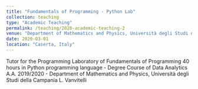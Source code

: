 ```yaml
---
title: "Fundamentals of Programming - Python Lab"
collection: teaching
type: "Academic Teaching"
permalink: /teaching/2020-academic-teaching-2
venue: "Department of Mathematics and Physics, Università degli Studi della Campania L. Vanvitelli"
date: 2020-03-01
location: "Caserta, Italy"
---
```


Tutor for the Programming Laboratory of Fundamentals of Programming 40 hours in Python programming language - Degree Course of Data Analytics A.A. 2019/2020 - Department of Mathematics and Physics, Università degli Studi della Campania L. Vanvitelli
